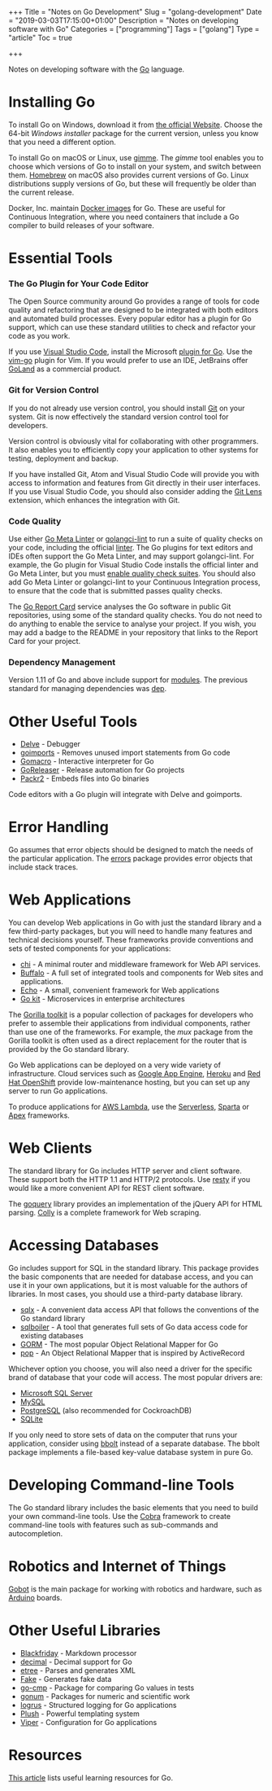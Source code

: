 +++
Title = "Notes on Go Development"
Slug = "golang-development"
Date = "2019-03-03T17:15:00+01:00"
Description = "Notes on developing software with Go"
Categories = ["programming"]
Tags = ["golang"]
Type = "article"
Toc = true

+++

Notes on developing software with the [Go](https://golang.org/) language.

<!--more-->

# Installing Go

To install Go on Windows, download it from [the official Website](https://golang.org/).
Choose the 64-bit _Windows installer_ package for the current version, unless you know
that you need a different option.

To install Go on macOS or Linux, use [gimme](https://github.com/travis-ci/gimme). The _gimme_ tool enables you to choose which versions of Go to install on your system, and switch between them. [Homebrew](http://brew.sh/) on macOS also provides current versions of Go. Linux distributions supply versions of Go, but these will frequently be older than the current release.

Docker, Inc. maintain [Docker images](https://store.docker.com/images/golang) for Go. These are useful for Continuous Integration, where you need containers that include a Go compiler to build releases of your software.

# Essential Tools

### The Go Plugin for Your Code Editor

The Open Source community around Go provides a range of tools for code quality and
refactoring that are designed to be integrated with both editors and automated build
processes. Every popular editor has a plugin for Go support, which can use these
standard utilities to check and refactor your code as you work.

If you use [Visual Studio Code](https://code.visualstudio.com), install the Microsoft [plugin for Go](https://marketplace.visualstudio.com/items?itemName=ms-vscode.Go). Use the [vim-go](https://github.com/fatih/vim-go) plugin for Vim. If you
would prefer to use an IDE, JetBrains offer [GoLand](https://www.jetbrains.com/go/) as a
commercial product.

### Git for Version Control

If you do not already use version control, you should install [Git](http://git-scm.com/)
on your system. Git is now effectively the standard version control tool for developers.

Version control is obviously vital for collaborating with other programmers. It also
enables you to efficiently copy your application to other systems for testing,
deployment and backup.

If you have installed Git, Atom and Visual Studio Code will provide you with access to
information and features from Git directly in their user interfaces. If you use Visual
Studio Code, you should also consider adding the
[Git Lens](https://marketplace.visualstudio.com/items?itemName=eamodio.gitlens)
extension, which enhances the integration with Git.

### Code Quality

Use either [Go Meta Linter](https://github.com/alecthomas/gometalinter) or [golangci-lint](https://github.com/golangci/golangci-lint) to run a suite of
quality checks on your code, including the official
[linter](https://github.com/golang/lint). The Go plugins for text editors and IDEs often
support the Go Meta Linter, and may support golangci-lint. For example, the Go plugin for Visual Studio Code installs the official linter and Go Meta Linter, but you must [enable quality check suites](https://github.com/Microsoft/vscode-go#linter). You should also add Go Meta Linter or golangci-lint to your Continuous Integration process, to ensure that the code that is submitted passes quality checks.

The [Go Report Card](https://goreportcard.com/) service analyses the Go software in
public Git repositories, using some of the standard quality checks. You do not need to
do anything to enable the service to analyse your project. If you wish, you may add a
badge to the README in your repository that links to the Report Card for your project.

### Dependency Management

Version 1.11 of Go and above include support for [modules](https://github.com/golang/go/wiki/Modules). The previous standard for managing dependencies was [dep](https://golang.github.io/dep/).

# Other Useful Tools

- [Delve](https://github.com/derekparker/delve) - Debugger
- [goimports](https://godoc.org/golang.org/x/tools/cmd/goimports) - Removes unused import statements from Go code
- [Gomacro](https://github.com/cosmos72/gomacro) - Interactive interpreter for Go
- [GoReleaser](https://goreleaser.com/) - Release automation for Go projects
- [Packr2](https://github.com/gobuffalo/packr/tree/master/v2) - Embeds files into Go binaries

Code editors with a Go plugin will integrate with Delve and goimports.

# Error Handling

Go assumes that error objects should be designed to match the needs of the particular
application. The [errors](https://godoc.org/github.com/pkg/errors) package provides
error objects that include stack traces.

# Web Applications

You can develop Web applications in Go with just the standard library and a few
third-party packages, but you will need to handle many features and technical decisions
yourself. These frameworks provide conventions and sets of tested components for your
applications:

- [chi](https://github.com/go-chi/chi) - A minimal router and middleware framework for
  Web API services.
- [Buffalo](https://gobuffalo.io) - A full set of integrated tools and components for
  Web sites and applications.
- [Echo](https://echo.labstack.com/) - A small, convenient framework for Web
  applications
- [Go kit](https://gokit.io/) - Microservices in enterprise architectures

The [Gorilla toolkit](http://www.gorillatoolkit.org/) is a popular collection of
packages for developers who prefer to assemble their applications from individual
components, rather than use one of the frameworks. For example, the _mux_ package from the Gorilla toolkit is often used as a direct replacement for the
router that is provided by the Go standard library.

Go Web applications can be deployed on a very wide variety of infrastructure. Cloud
services such as [Google App Engine](https://cloud.google.com/appengine/),
[Heroku](https://www.heroku.com/) and [Red Hat OpenShift](https://www.openshift.com)
provide low-maintenance hosting, but you can set up any server to run Go applications.

To produce applications for [AWS Lambda](https://aws.amazon.com/lambda/), use the
[Serverless](https://serverless.com/), [Sparta](http://gosparta.io/) or
[Apex](http://apex.run/) frameworks.

# Web Clients

The standard library for Go includes HTTP server and client software. These support both
the HTTP 1.1 and HTTP/2 protocols. Use
[resty](https://godoc.org/github.com/go-resty/resty) if you would like a more convenient
API for REST client software.

The [goquery](https://github.com/puerkitobio/goquery) library provides an implementation
of the jQuery API for HTML parsing. [Colly](http://go-colly.org/) is a complete
framework for Web scraping.

# Accessing Databases

Go includes support for SQL in the standard library. This package provides the basic
components that are needed for database access, and you can use it in your own
applications, but it is most valuable for the authors of libraries. In most cases, you
should use a third-party database library.

- [sqlx](http://jmoiron.github.io/sqlx/) - A convenient data access API that follows the
  conventions of the Go standard library
- [sqlboiler](https://github.com/volatiletech/sqlboiler) - A tool that generates full
  sets of Go data access code for existing databases
- [GORM](http://gorm.io/) - The most popular Object Relational Mapper for Go
- [pop](https://github.com/gobuffalo/pop) - An Object Relational Mapper that is inspired
  by ActiveRecord

Whichever option you choose, you will also need a driver for the specific brand of
database that your code will access. The most popular drivers are:

- [Microsoft SQL Server](https://github.com/denisenkom/go-mssqldb)
- [MySQL](https://github.com/go-sql-driver/mysql)
- [PostgreSQL](https://github.com/lib/pq) (also recommended for CockroachDB)
- [SQLite](https://mattn.github.io/go-sqlite3/)

If you only need to store sets of data on the computer that runs your application,
consider using [bbolt](https://godoc.org/go.etcd.io/bbolt) instead of a separate database. The bbolt package implements a
file-based key-value database system in pure Go.

# Developing Command-line Tools

The Go standard library includes the basic elements that you need to build your own command-line tools. Use the [Cobra](https://github.com/spf13/cobra) framework to create command-line tools with features such as sub-commands and autocompletion.

# Robotics and Internet of Things

[Gobot](http://gobot.io/) is the main package for working with robotics and hardware,
such as [Arduino](https://www.arduino.cc/) boards.

# Other Useful Libraries

- [Blackfriday](https://github.com/russross/blackfriday) - Markdown processor
- [decimal](https://godoc.org/github.com/ericlagergren/decimal) - Decimal support for Go
- [etree](https://github.com/beevik/etree) - Parses and generates XML
- [Fake](https://github.com/icrowley/fake) - Generates fake data
- [go-cmp](https://github.com/google/go-cmp) - Package for comparing Go values in tests
- [gonum](https://www.gonum.org/) - Packages for numeric and scientific work
- [logrus](https://github.com/Sirupsen/logrus) - Structured logging for Go applications
- [Plush](https://github.com/gobuffalo/plush) - Powerful templating system
- [Viper](https://github.com/spf13/viper) - Configuration for Go applications

# Resources

[This article](https://www.stuartellis.name/articles/golang-learning-resources) lists useful learning resources for Go.